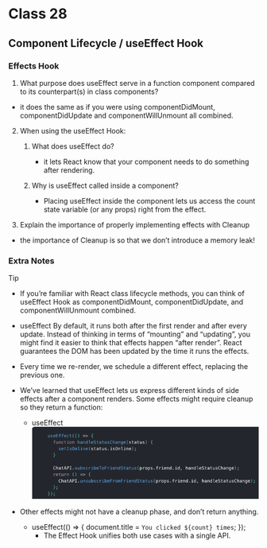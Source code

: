 # Class 28

## Component Lifecycle / useEffect Hook

### Effects Hook

1. What purpose does useEffect serve in a function component compared to its counterpart(s) in class components?

- it does the same as if you were using componentDidMount, componentDidUpdate and componentWillUnmount all combined.

2. When using the useEffect Hook:

   1. What does useEffect do?

      - it lets React know that your component needs to do something after rendering.

   2. Why is useEffect called inside a component?

      - Placing useEffect inside the component lets us access the count state variable (or any props) right from the effect.

3. Explain the importance of properly implementing effects with Cleanup

- the importance of Cleanup is so that we don’t introduce a memory leak!

### Extra Notes

Tip

- If you’re familiar with React class lifecycle methods, you can think of useEffect Hook as componentDidMount, componentDidUpdate, and componentWillUnmount combined.
- useEffect By default, it runs both after the first render and after every update. Instead of thinking in terms of “mounting” and “updating”, you might find it easier to think that effects happen “after render”. React guarantees the DOM has been updated by the time it runs the effects.
- Every time we re-render, we schedule a different effect, replacing the previous one.
- We’ve learned that useEffect lets us express different kinds of side effects after a component renders. Some effects might require cleanup so they return a function:
  - useEffect
    ![useEffect](./useEffect.png)
- Other effects might not have a cleanup phase, and don’t return anything.

  - useEffect(() => {
    document.title = `You clicked ${count} times`;
    });
    - The Effect Hook unifies both use cases with a single API.
